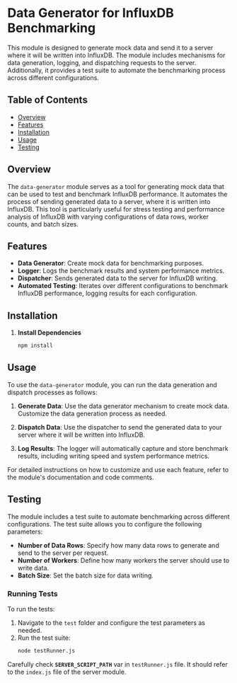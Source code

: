# Data Generator for InfluxDB Benchmarking

This module is designed to generate mock data and send it to a server where it will be written into InfluxDB. The module includes mechanisms for data generation, logging, and dispatching requests to the server. Additionally, it provides a test suite to automate the benchmarking process across different configurations.

## Table of Contents

- [Overview](#overview)
- [Features](#features)
- [Installation](#installation)
- [Usage](#usage)
- [Testing](#testing)

## Overview

The `data-generator` module serves as a tool for generating mock data that can be used to test and benchmark InfluxDB performance. It automates the process of sending generated data to a server, where it is written into InfluxDB. This tool is particularly useful for stress testing and performance analysis of InfluxDB with varying configurations of data rows, worker counts, and batch sizes.

## Features

- **Data Generator**: Create mock data for benchmarking purposes.
- **Logger**: Logs the benchmark results and system performance metrics.
- **Dispatcher**: Sends generated data to the server for InfluxDB writing.
- **Automated Testing**: Iterates over different configurations to benchmark InfluxDB performance, logging results for each configuration.

## Installation

1. **Install Dependencies**
    ```bash
    npm install
    ```

## Usage

To use the `data-generator` module, you can run the data generation and dispatch processes as follows:

1. **Generate Data**:
   Use the data generator mechanism to create mock data. Customize the data generation process as needed.

2. **Dispatch Data**:
   Use the dispatcher to send the generated data to your server where it will be written into InfluxDB.

3. **Log Results**:
   The logger will automatically capture and store benchmark results, including writing speed and system performance metrics.

For detailed instructions on how to customize and use each feature, refer to the module's documentation and code comments.

## Testing

The module includes a test suite to automate benchmarking across different configurations. The test suite allows you to configure the following parameters:

- **Number of Data Rows**: Specify how many data rows to generate and send to the server per request.
- **Number of Workers**: Define how many workers the server should use to write data.
- **Batch Size**: Set the batch size for data writing.

### Running Tests

To run the tests:

1. Navigate to the `test` folder and configure the test parameters as needed.
2. Run the test suite:
   ```bash
   node testRunner.js

Carefully check **`SERVER_SCRIPT_PATH`** var in `testRunner.js` file. It should refer to the `index.js` file of the server module.
